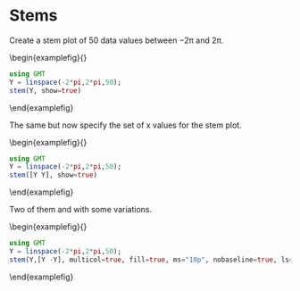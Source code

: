 # Stems

Create a stem plot of 50 data values between −2π and 2π. 

\begin{examplefig}{}
```julia
using GMT
Y = linspace(-2*pi,2*pi,50);
stem(Y, show=true)
```
\end{examplefig}


The same but now specify the set of x values for the stem plot. 

\begin{examplefig}{}
```julia
using GMT
Y = linspace(-2*pi,2*pi,50);
stem([Y Y], show=true)
```
\end{examplefig}


Two of them and with some variations.

\begin{examplefig}{}
```julia
using GMT
Y = linspace(-2*pi,2*pi,50);
stem(Y,[Y -Y], multicol=true, fill=true, ms="10p", nobaseline=true, ls=:DashDot, show=true)
```
\end{examplefig}
